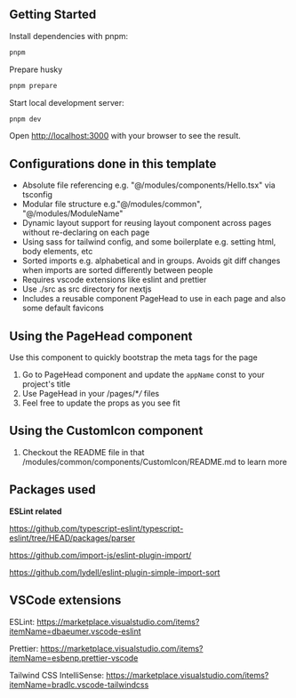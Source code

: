 ## Getting Started

Install dependencies with pnpm:

```bash
pnpm
```

Prepare husky

```bash
pnpm prepare
```

Start local development server:

```bash
pnpm dev
```

Open [http://localhost:3000](http://localhost:3000) with your browser to see the result.

## Configurations done in this template

- Absolute file referencing e.g. "@/modules/components/Hello.tsx" via tsconfig
- Modular file structure e.g."@/modules/common", "@/modules/ModuleName"
- Dynamic layout support for reusing layout component across pages without re-declaring on each page
- Using sass for tailwind config, and some boilerplate e.g. setting html, body elements, etc
- Sorted imports e.g. alphabetical and in groups. Avoids git diff changes when imports are sorted differently between people
- Requires vscode extensions like eslint and prettier
- Use ./src as src directory for nextjs
- Includes a <meta> reusable component PageHead to use in each page and also some default favicons

## Using the PageHead component

Use this component to quickly bootstrap the meta tags for the page

1. Go to PageHead component and update the `appName` const to your project's title
2. Use PageHead in your /pages/\*_/_ files
3. Feel free to update the props as you see fit

## Using the CustomIcon component

1. Checkout the README file in that /modules/common/components/CustomIcon/README.md to learn more

## Packages used

**ESLint related**

https://github.com/typescript-eslint/typescript-eslint/tree/HEAD/packages/parser

https://github.com/import-js/eslint-plugin-import/

https://github.com/lydell/eslint-plugin-simple-import-sort

## VSCode extensions

ESLint: https://marketplace.visualstudio.com/items?itemName=dbaeumer.vscode-eslint

Prettier: https://marketplace.visualstudio.com/items?itemName=esbenp.prettier-vscode

Tailwind CSS IntelliSense: https://marketplace.visualstudio.com/items?itemName=bradlc.vscode-tailwindcss
